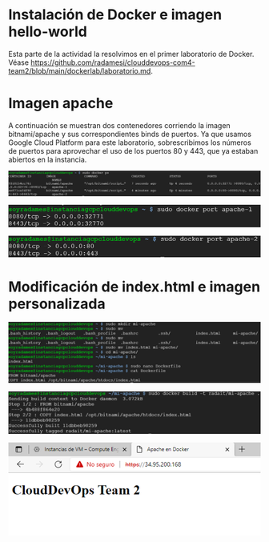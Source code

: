 # Instalación de Docker e imagen hello-world

Esta parte de la actividad la resolvimos en el primer laboratorio de Docker. Véase https://github.com/radamesi/clouddevops-com4-team2/blob/main/dockerlab/laboratorio.md.

# Imagen apache

A continuación se muestran dos contenedores corriendo la imagen bitnami/apache y sus correspondientes binds de puertos. Ya que usamos Google Cloud Platform para este laboratorio, sobrescribimos los números de puertos para aprovechar el uso de los puertos 80 y 443, que ya estaban abiertos en la instancia.

![Contenedores de bitnami/apache](https://github.com/radamesi/clouddevops-com4-team2/blob/main/dockerlab2/docker-ps.png "Contenedores de bitnami/apache")

![Puertos de apache-1](https://github.com/radamesi/clouddevops-com4-team2/blob/main/dockerlab2/docker-port-apache-1.png "Puertos de apache-1")

![Puertos de apache-2](https://github.com/radamesi/clouddevops-com4-team2/blob/main/dockerlab2/docker-port-apache-2.png "Puertos de apache-2")

# Modificación de index.html e imagen personalizada

![Creación de imagen - Paso 1](https://github.com/radamesi/clouddevops-com4-team2/blob/main/dockerlab2/docker-creacion-imagen-1.png "Creación de imagen - Paso 1")

![Creación de imagen - Paso 2](https://github.com/radamesi/clouddevops-com4-team2/blob/main/dockerlab2/docker-creacion-imagen-2.png "Creación de imagen - Paso 2")

![Cómo se ve en el browser](https://github.com/radamesi/clouddevops-com4-team2/blob/main/dockerlab2/docker-browser.png "Cómo se ve en el browser")
